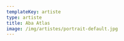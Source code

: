 ```yaml
---
templateKey: artiste
type: artiste
title: Aba Atlas
image: /img/artistes/portrait-default.jpg
---
```

